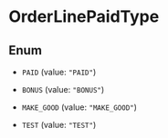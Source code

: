 

# OrderLinePaidType

## Enum


* `PAID` (value: `"PAID"`)

* `BONUS` (value: `"BONUS"`)

* `MAKE_GOOD` (value: `"MAKE_GOOD"`)

* `TEST` (value: `"TEST"`)



